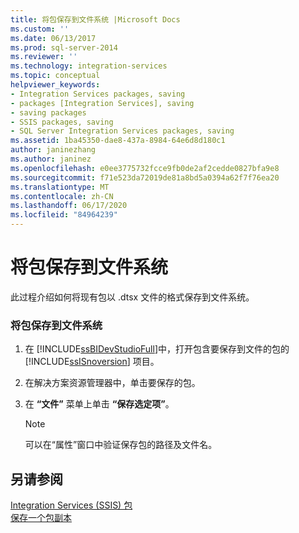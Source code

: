 ```yaml
---
title: 将包保存到文件系统 |Microsoft Docs
ms.custom: ''
ms.date: 06/13/2017
ms.prod: sql-server-2014
ms.reviewer: ''
ms.technology: integration-services
ms.topic: conceptual
helpviewer_keywords:
- Integration Services packages, saving
- packages [Integration Services], saving
- saving packages
- SSIS packages, saving
- SQL Server Integration Services packages, saving
ms.assetid: 1ba45350-dae8-437a-8984-64e6d8d180c1
author: janinezhang
ms.author: janinez
ms.openlocfilehash: e0ee3775732fcce9fb0de2af2cedde0827bfa9e8
ms.sourcegitcommit: f71e523da72019de81a8bd5a0394a62f7f76ea20
ms.translationtype: MT
ms.contentlocale: zh-CN
ms.lasthandoff: 06/17/2020
ms.locfileid: "84964239"
---
```

# <a name="save-a-package-to-the-file-system"></a>将包保存到文件系统
  此过程介绍如何将现有包以 .dtsx 文件的格式保存到文件系统。  
  
### <a name="to-save-a-package-to-the-file-system"></a>将包保存到文件系统  
  
1.  在 [!INCLUDE[ssBIDevStudioFull](../includes/ssbidevstudiofull-md.md)]中，打开包含要保存到文件的包的 [!INCLUDE[ssISnoversion](../includes/ssisnoversion-md.md)] 项目。  
  
2.  在解决方案资源管理器中，单击要保存的包。  
  
3.  在 **“文件”** 菜单上单击 **“保存选定项”**。  
  
    > [!NOTE]  
    >  可以在“属性”窗口中验证保存包的路径及文件名。  
  
## <a name="see-also"></a>另请参阅  
 [Integration Services &#40;SSIS&#41; 包](../../2014/integration-services/integration-services-ssis-packages.md)   
 [保存一个包副本](../../2014/integration-services/save-a-copy-of-a-package.md)  
  
  
